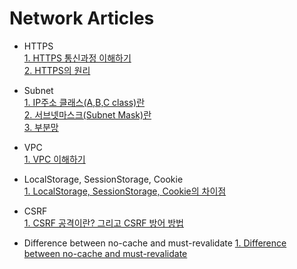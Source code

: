 Network Articles
=== 
- HTTPS  
[1. HTTPS 통신과정 이해하기](https://aws-hyoh.tistory.com/38)   
[2. HTTPS의 원리](https://velog.io/@moonyoung/HTTPS%EC%9D%98-%EC%9B%90%EB%A6%AC)  

- Subnet  
[1. IP주소 클래스(A,B,C class)란](https://limkydev.tistory.com/168)  
[2. 서브넷마스크(Subnet Mask)란](https://limkydev.tistory.com/166)  
[3. 부분망](https://ko.wikipedia.org/wiki/%EB%B6%80%EB%B6%84%EB%A7%9D)   

- VPC  
[1. VPC 이해하기](https://medium.com/harrythegreat/aws-%EA%B0%80%EC%9E%A5%EC%89%BD%EA%B2%8C-vpc-%EA%B0%9C%EB%85%90%EC%9E%A1%EA%B8%B0-71eef95a7098)   

- LocalStorage, SessionStorage, Cookie  
[1. LocalStorage, SessionStorage, Cookie의 차이점](https://velog.io/@ejchaid/localstorage-sessionstorage-cookie%EC%9D%98-%EC%B0%A8%EC%9D%B4%EC%A0%90)  

- CSRF  
[1. CSRF 공격이란? 그리고 CSRF 방어 방법](https://itstory.tk/entry/CSRF-%EA%B3%B5%EA%B2%A9%EC%9D%B4%EB%9E%80-%EA%B7%B8%EB%A6%AC%EA%B3%A0-CSRF-%EB%B0%A9%EC%96%B4-%EB%B0%A9%EB%B2%95)  

- Difference between no-cache and must-revalidate
[1. Difference between no-cache and must-revalidate](https://stackoverflow.com/questions/18148884/difference-between-no-cache-and-must-revalidate)